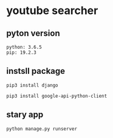 # youtube searcher

## pyton version

```
python: 3.6.5
pip: 19.2.3
```

## instsll package

```
pip3 install django
```

```
pip3 install google-api-python-client
```


## stary app
```
python manage.py runserver
```